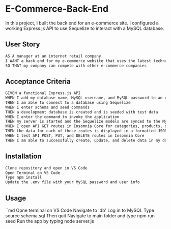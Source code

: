 # E-Commerce-Back-End

In this project, I built the back end for an e-commerce site. I configured a working Express.js API to use Sequelize to interact with a MySQL database.

## User Story

```md
AS A manager at an internet retail company
I WANT a back end for my e-commerce website that uses the latest technologies
SO THAT my company can compete with other e-commerce companies
```

## Acceptance Criteria

```md
GIVEN a functional Express.js API
WHEN I add my database name, MySQL username, and MySQL password to an environment variable file
THEN I am able to connect to a database using Sequelize
WHEN I enter schema and seed commands
THEN a development database is created and is seeded with test data
WHEN I enter the command to invoke the application
THEN my server is started and the Sequelize models are synced to the MySQL database
WHEN I open API GET routes in Insomnia Core for categories, products, or tags
THEN the data for each of these routes is displayed in a formatted JSON
WHEN I test API POST, PUT, and DELETE routes in Insomnia Core
THEN I am able to successfully create, update, and delete data in my database
```

## Installation

```md
Clone repository and open in VS Code
Open Terminal on VS Code
Type npm install
Update the .env file with your MySQL password and user info
```

## Usage

``md
Opne terminal on VS Code
Navigate to 'db'
Log in to MySQL
Type source schema.sql
Then quit
Navigate to main folder and type npm run seed
Run the app by typing node server.js

```


```
